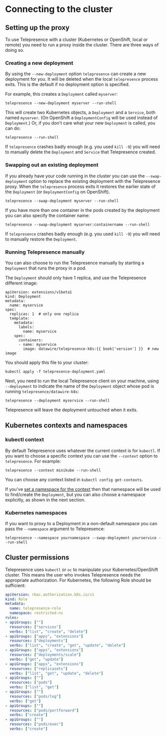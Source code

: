 # Connecting to the cluster

## Setting up the proxy

To use Telepresence with a cluster (Kubernetes or OpenShift, local or remote) you need to run a proxy inside the cluster.
There are three ways of doing so.

### Creating a new deployment

By using the `--new-deployment` option `telepresence` can create a new deployment for you.
It will be deleted when the local `telepresence` process exits.
This is the default if no deployment option is specified.

For example, this creates a `Deployment` called `myserver`:

```console
telepresence --new-deployment myserver --run-shell
```

This will create two Kubernetes objects, a `Deployment` and a `Service`, both named `myserver`.
(On OpenShift a `DeploymentConfig` will be used instead of `Deployment`.)
Or, if you don't care what your new `Deployment` is called, you can do:

```console
telepresence --run-shell
```

If `telepresence` crashes badly enough (e.g. you used `kill -9`) you will need to manually delete the `Deployment` and `Service` that Telepresence created.

### Swapping out an existing deployment

If you already have your code running in the cluster you can use the `--swap-deployment` option to replace the existing deployment with the Telepresence proxy.
When the `telepresence` process exits it restores the earlier state of the `Deployment` (or `DeploymentConfig` on OpenShift).

```console
telepresence --swap-deployment myserver --run-shell
```

If you have more than one container in the pods created by the deployment you can also specify the container name:

```console
telepresence --swap-deployment myserver:containername --run-shell
```

If `telepresence` crashes badly enough (e.g. you used `kill -9`) you will need to manually restore the `Deployment`.


### Running Telepresence manually

You can also choose to run the Telepresence manually by starting a `Deployment` that runs the proxy in a pod.

The `Deployment` should only have 1 replica, and use the Telepresence different image:

<pre><code class="lang-yaml">apiVersion: extensions/v1beta1
kind: Deployment
metadata:
  name: myservice
spec:
  replicas: 1  # only one replica
  template:
    metadata:
      labels:
        name: myservice
    spec:
      containers:
      - name: myservice
        image: datawire/telepresence-k8s:{{ book['version'] }}  # new image
</code></pre>

You should apply this file to your cluster:

```console
kubectl apply -f telepresence-deployment.yaml
```

Next, you need to run the local Telepresence client on your machine, using `--deployment` to indicate the name of the `Deployment` object whose pod is running `telepresence/datawire-k8s`:

```console
telepresence --deployment myservice --run-shell
```

Telepresence will leave the deployment untouched when it exits.


## Kubernetes contexts and namespaces

### kubectl context

By default Telepresence uses whatever the current context is for `kubectl`.
If you want to choose a specific context you can use the `--context` option to `telepresence`.
For example:

```console
telepresence --context minikube --run-shell
```

You can choose any context listed in `kubectl config get-contexts`.

If you've [set a namespace for the context](https://kubernetes.io/docs/concepts/overview/working-with-objects/namespaces/#setting-the-namespace-preference) then that namespace will be used to find/create the `Deployment`, but you can also choose a namespace explicitly, as shown in the next section.

### Kubernetes namespaces

If you want to proxy to a Deployment in a non-default namespace you can pass the `--namespace` argument to Telepresence:

```console
telepresence --namespace yournamespace --swap-deployment yourservice --run-shell
```


## Cluster permissions

Telepresence uses `kubectl` or `oc` to manipulate your Kubernetes/OpenShift cluster.
This means the user who invokes Telepresence needs the appropriate authorization. For Kubernetes, the following Role should be sufficient:

```yaml
apiVersion: rbac.authorization.k8s.io/v1
kind: Role
metadata:
  name: telepresence-role
  namespace: restricted-ns
rules:
- apiGroups: [""]
  resources: ["services"]
  verbs: ["list", "create", "delete"]
- apiGroups: ["apps", "extensions"]
  resources: ["deployments"]
  verbs: ["list", "create", "get", "update", "delete"]
- apiGroups: ["apps", "extensions"]
  resources: ["deployments/scale"]
  verbs: ["get", "update"]
- apiGroups: ["apps", "extensions"]
  resources: ["replicasets"]
  verbs: ["list", "get", "update", "delete"]
- apiGroups: [""]
  resources: ["pods"]
  verbs: ["list", "get"]
- apiGroups: [""]
  resources: ["pods/log"]
  verbs: ["get"]
- apiGroups: [""]
  resources: ["pods/portforward"]
  verbs: ["create"]
- apiGroups: [""]
  resources: ["pods/exec"]
  verbs: ["create"]
```
